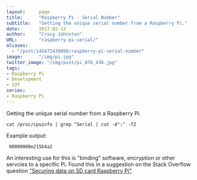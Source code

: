 ```yaml
---
layout:     page
title:      "Raspberry Pi - Serial Number"
subtitle:   "Getting the unique serial number from a Raspberry Pi."
date:       2017-02-13
author:     "Craig Johnston"
URL:        "raspberry-pi-serial/"
aliases:
  - "/post/145472439098/raspberry-pi-serial-number"
image:      "/img/pi.jpg"
twitter_image: "/img/post/pi_876_438.jpg"
tags:
- Raspberry Pi
- Development
- IOT
series:
- Raspberry Pi
---
```


Getting the unique serial number from a Raspberry Pi.

    cat /proc/cpuinfo | grep ^Serial | cut -d":" -f2

Example output:

     00000000e215b4a2

An interesting use for this is "binding" software, encryption or other servcies to a specific Pi. Found this in a suggestion on the Stack Overflow question ["Securing data on SD card Raspberry Pi"](http://stackoverflow.com/questions/27730877/securing-data-on-sd-card-raspberry-pi)